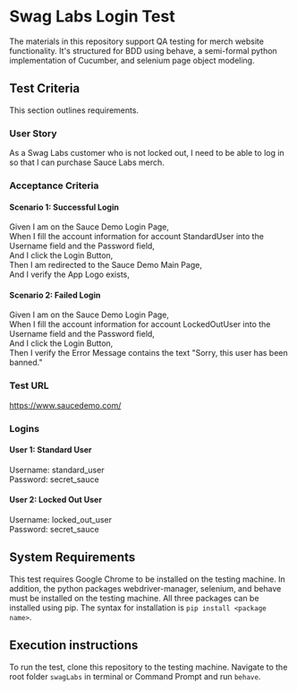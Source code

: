 # Swag Labs Login Test  
The materials in this repository support QA testing for merch website
functionality. It's structured for BDD using behave, a semi-formal python
implementation of Cucumber, and selenium page object modeling.
## Test Criteria  
This section outlines requirements.
### User Story  
As a Swag Labs customer who is not locked out, I need to be able to log in so
that I can purchase Sauce Labs merch.  
### Acceptance Criteria  
#### Scenario 1: Successful Login  
Given I am on the Sauce Demo Login Page,  
When I fill the account information for account StandardUser into the Username
field and the Password field,  
And I click the Login Button,  
Then I am redirected to the Sauce Demo Main Page,  
And I verify the App Logo exists,  
#### Scenario 2: Failed Login  
Given I am on the Sauce Demo Login Page,  
When I fill the account information for account LockedOutUser into the
Username field and the Password field,  
And I click the Login Button,  
Then I verify the Error Message contains the text "Sorry, this user has been
banned."  
### Test URL  
https://www.saucedemo.com/  
### Logins  
#### User 1: Standard User  
Username: standard_user  
Password: secret_sauce  
#### User 2: Locked Out User  
Username: locked_out_user  
Password: secret_sauce  
## System Requirements  
This test requires Google Chrome to be installed on the testing machine.
In addition, the python packages webdriver-manager, selenium, and behave must
be installed on the testing machine. All three packages can be installed
using pip. The syntax for installation is `pip install <package name>`.   
## Execution instructions  
To run the test, clone this repository to the testing machine. Navigate to the
root folder `swagLabs` in terminal or Command Prompt and run `behave`.

